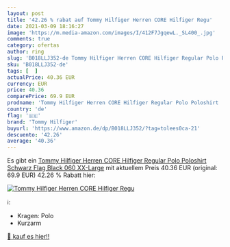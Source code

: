 ```yaml
---
layout: post
title: '42.26 % rabat auf Tommy Hilfiger Herren CORE Hilfiger Regu'
date: 2021-03-09 18:16:27
image: 'https://m.media-amazon.com/images/I/412F7JgqewL._SL400_.jpg'
comments: true
category: ofertas
author: ring
slug: 'B018LLJ352-de Tommy Hilfiger Herren CORE Hilfiger Regular Polo Poloshirt...'
sku: 'B018LLJ352-de'
tags: [  ]
actualPrice: 40.36 EUR
currency: EUR
price: 40.36
comparePrice: 69.9 EUR
prodname: 'Tommy Hilfiger Herren CORE Hilfiger Regular Polo Poloshirt  Schwarz  Flag Black 060   XX-Large'
country: 'de'
flag: '🇩🇪'
brand: 'Tommy Hilfiger'
buyurl: 'https://www.amazon.de/dp/B018LLJ352/?tag=tolees0ca-21'
descuento: '42.26'
average: '40.36'
---
```


Es gibt ein [Tommy Hilfiger Herren CORE Hilfiger Regular Polo Poloshirt  Schwarz  Flag Black 060   XX-Large](https://www.amazon.de/dp/B018LLJ352/?tag=tolees0ca-21) mit aktuellem Preis 40.36 EUR (original: 69.9 EUR) 42.26 % Rabatt hier:

[![Tommy Hilfiger Herren CORE Hilfiger Regu](https://m.media-amazon.com/images/I/412F7JgqewL._SL400_.jpg)](https://www.amazon.de/dp/B018LLJ352/?tag=tolees0ca-21)

ℹ️:

- Kragen: Polo
- Kurzarm

[🛒 kauf es hier!!](https://www.amazon.de/dp/B018LLJ352/?tag=tolees0ca-21)
